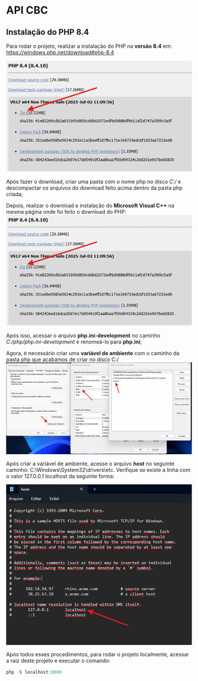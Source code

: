 # API CBC

## Instalação do PHP 8.4

Para rodar o projeto, realizar a instalação do PHP na **versão 8.4** em:
https://windows.php.net/download#php-8.4

![alt text](/assets/images/readme/image-php.png)


Após fazer o download, criar uma pasta com o nome php no disco *C:/* e descompactar os arquivos do download feito acima dentro da pasta php criada;


Depois, realizar o download e instalação do **Microsoft Visual C++** na mesma página onde foi feito o download do PHP:
![alt text](/assets/images/readme/image-php.png)


Após isso, acessar o arquivo **php.ini-development** no caminho *C:/php/php.ini-development* e renomeá-lo para **php.ini**;


Agora, é necessário criar uma **variável de ambiente** com o caminho da pasta php que acabamos de criar no disco C:/
![alt text](/assets/images/readme/variavel-de-ambiente.png)


Após criar a variável de ambiente, acesse o arquivo **host** no seguinte caminho: C:\Windows\System32\drivers\etc. Verifique se existe a linha com o valor 127.0.0.1 localhost da seguinte forma:

![alt text](/assets/images/readme/image-arquivo-host.png)

Após todos esses procedimentos, para rodar o projeto localmente, acessar a raiz deste projeto e executar o comando:
~~~php
php -S localhost:8080
~~~